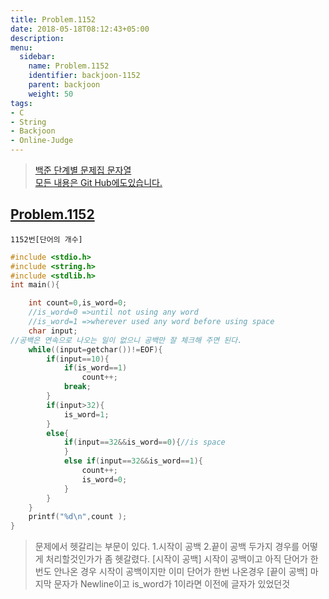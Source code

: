 ```yaml
---
title: Problem.1152
date: 2018-05-18T08:12:43+05:00
description:
menu:
  sidebar:
    name: Problem.1152
    identifier: backjoon-1152
    parent: backjoon
    weight: 50
tags:
- C
- String
- Backjoon
- Online-Judge
---
```



> [백준 단계별 문제집 문자열](https://www.acmicpc.net/step/7)  
> [모든 내용은 Git Hub에도있습니다.](https://github.com/ehdwn1991/Coding-Interview/blob/master/Code_Interview_Prep_Platform/backjoon/Level_6/1152.c)


## [Problem.1152](https://www.acmicpc.net/problem/1152)
`1152번[단어의 개수]`
```c
#include <stdio.h>
#include <string.h>
#include <stdlib.h>
int main(){

	int count=0,is_word=0;
	//is_word=0 =>until not using any word
	//is_word=1 =>wherever used any word before using space
	char input;
//공백은 연속으로 나오는 일이 없으니 공백만 잘 체크해 주면 된다.
	while((input=getchar())!=EOF){
		if(input==10){
			if(is_word==1)
				count++;
			break;
		}
		if(input>32){
			is_word=1;
		}
		else{
			if(input==32&&is_word==0){//is space
			}
			else if(input==32&&is_word==1){
				count++;
				is_word=0;
			}
		}
	}
	printf("%d\n",count );
}
```
>문제에서 헷갈리는 부문이 있다.
>1.시작이 공백
>2.끝이 공백
>두가지 경우를 어떻게 처리할것인가가 좀 헷갈렸다.
>[시작이 공백]
>		시작이 공백이고 아직 단어가 한번도 안나온 경우
>		시작이 공백이지만 이미 단어가 한번 나온경우
>[끝이 공백]
>		마지막 문자가 Newline이고 is_word가 1이라면 이전에 글자가 있었던것  
